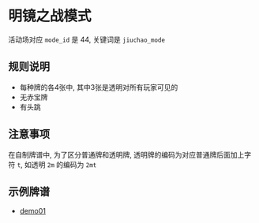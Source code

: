 # 明镜之战模式

活动场对应 `mode_id` 是 44, 关键词是 `jiuchao_mode`

## 规则说明

- 每种牌的各4张中, 其中3张是透明对所有玩家可见的
- 无赤宝牌
- 有头跳

## 注意事项

在自制牌谱中, 为了区分普通牌和透明牌, 透明牌的编码为对应普通牌后面加上字符 `t`, 如透明 `2m` 的编码为 `2mt`

## 示例牌谱

- [demo01](demo01.js)
